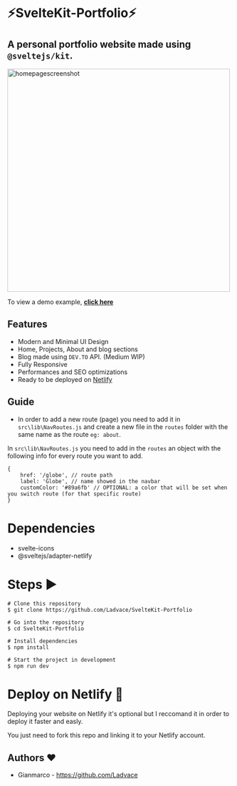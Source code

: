 # ⚡️SvelteKit-Portfolio⚡️

## A personal portfolio website made using `@sveltejs/kit`.

<p align="left">
    <img width="500" height="auto" src="https://i.imgur.com/IafmSKu.png" alt="homepagescreenshot" />
</p>

To view a demo example, **[click here](#)**

## Features

- Modern and Minimal UI Design
- Home, Projects, About and blog sections
- Blog made using `DEV.TO` API. (Medium WIP)
- Fully Responsive
- Performances and SEO optimizations
- Ready to be deployed on [Netlify](https://www.netlify.com/)

## Guide

- In order to add a new route (page) you need to add it in `src\lib\NavRoutes.js` and create a new file in the `routes` folder with the same name as the route `eg: about`.

In `src\lib\NavRoutes.js` you need to add in the `routes` an object with the following info for every route you want to add.

    {
    	href: '/globe', // route path
    	label: 'Globe', // name showed in the navbar
    	customColor: '#89a6fb' // OPTIONAL: a color that will be set when you switch route (for that specific route)
    }

# Dependencies

- svelte-icons
- @sveltejs/adapter-netlify

# Steps ▶️

```
# Clone this repository
$ git clone https://github.com/Ladvace/SvelteKit-Portfolio
```

```
# Go into the repository
$ cd SvelteKit-Portfolio
```

```
# Install dependencies
$ npm install
```

```
# Start the project in development
$ npm run dev
```

# Deploy on Netlify 🚀

Deploying your website on Netlify it's optional but I reccomand it in order to deploy it faster and easly.

You just need to fork this repo and linking it to your Netlify account.

## Authors ❤️

- Gianmarco - https://github.com/Ladvace
